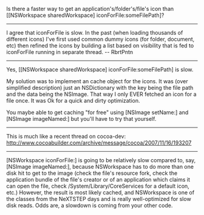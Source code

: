 Is there a faster way to get an application's/folder's/file's icon than     [[NSWorkspace sharedWorkspace] iconForFile:someFilePath]?

----

I agree that     iconForFile is slow.  In the past (when loading thousands of different icons) I've first used common dummy icons (for folder, document, etc) then refined the icons by building a list based on visibility that is fed to     iconForFile  running in separate thread. -- RbrtPntn

----

Yes,     [[NSWorkspace sharedWorkspace] iconForFile:someFilePath] is slow.

My solution was to implement an cache object for the icons. It was (over simplified description) just an NSDictionary with the key being the file path and the data being the NSImage. That way I only EVER fetched an icon for a file once. It was Ok for a quick and dirty optimization. 

You maybe able to get caching "for free" using [NSImage setName:] and [NSImage imageNamed:] but you'll have to try that yourself. 

----

This is much like a recent thread on cocoa-dev: http://www.cocoabuilder.com/archive/message/cocoa/2007/11/16/193207

----

[NSWorkspace iconForFile:] is going to be relatively slow compared to, say, [NSImage imageNamed:], because NSWorkspace has to do more than one disk hit to get to the image (check the file's resource fork, check the application bundle of the file's creator or of an application which claims it can open the file, check /System/Library/CoreServices for a default icon, etc.) However, the result is most likely cached, and NSWorkspace is one of the classes from the NeXTSTEP days and is really well-optimized for slow disk reads. Odds are, a slowdown is coming from your other code.
